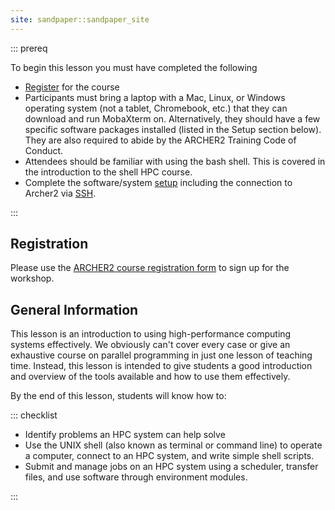 ```yaml
---
site: sandpaper::sandpaper_site
---
```




::: prereq

To begin this lesson you must have completed the following

 * [Register](#registration) for the course
 * Participants must bring a laptop with a Mac, Linux, or Windows operating 
   system (not a tablet, Chromebook, etc.) that they can download and run 
   MobaXterm on. Alternatively, they should have a few specific software 
   packages installed (listed in the Setup section below). 
   They are also required to abide by the ARCHER2 Training Code of Conduct.
 * Attendees should be familiar with using the bash shell. This is covered in the introduction to the shell HPC course.
 * Complete the software/system [setup](#setup) including the connection to Archer2 via [SSH](#setup-an-ssh-client).

:::

## Registration

Please use the [ARCHER2 course registration form](https://www.archer2.ac.uk/training/register/?course=230626-software-carpentry) to sign up for the workshop.

## General Information

This lesson is an introduction to using high-performance computing systems
effectively. We obviously can't cover every case or give an exhaustive course
on parallel programming in just one lesson of teaching time. Instead, this
lesson is intended to give students a good introduction and overview of the
tools available and how to use them effectively.

By the end of this lesson, students will know how to:

::: checklist

 * Identify problems an HPC system can help solve
 * Use the UNIX shell (also known as terminal or command line) to operate a computer,
  connect to an HPC system, and write simple shell scripts.
 * Submit and manage jobs on an HPC system using a scheduler, transfer files, and use
  software through environment modules.

:::
